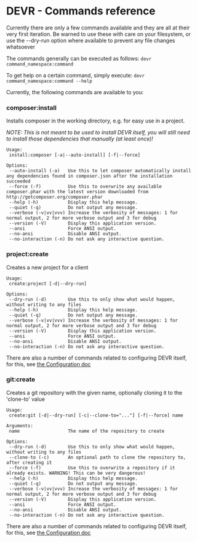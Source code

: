 DEVR - Commands reference
========================================================================================================================

Currently there are only a few commands available and they are all at their very first iteration. Be warned to use
these with care on your filesystem, or use the --dry-run option where available to prevent any file changes whatsoever

The commands generally can be executed as follows: ``devr command_namespace:command``

To get help on a certain command, simply execute: ``devr command_namespace:command --help``

Currently, the following commands are available to you:


### composer:install ###

Installs composer in the working directory, e.g. for easy use in a project.

*NOTE: This is not meant to be used to install DEVR itself, you will still need to install those dependencies that manually (at least once)!*
```
Usage:
 install:composer [-a|--auto-install] [-f|--force]

Options:
 --auto-install (-a)   Use this to let composer automatically install any dependencies found in composer.json after the installation succeeded
 --force (-f)          Use this to overwrite any available composer.phar with the latest version downloaded from http://getcomposer.org/composer.phar
 --help (-h)           Display this help message.
 --quiet (-q)          Do not output any message.
 --verbose (-v|vv|vvv) Increase the verbosity of messages: 1 for normal output, 2 for more verbose output and 3 for debug
 --version (-V)        Display this application version.
 --ansi                Force ANSI output.
 --no-ansi             Disable ANSI output.
 --no-interaction (-n) Do not ask any interactive question.
```


### project:create ###

Creates a new project for a client
```
Usage:
 create:project [-d|--dry-run]

Options:
 --dry-run (-d)        Use this to only show what would happen, without writing to any files
 --help (-h)           Display this help message.
 --quiet (-q)          Do not output any message.
 --verbose (-v|vv|vvv) Increase the verbosity of messages: 1 for normal output, 2 for more verbose output and 3 for debug
 --version (-V)        Display this application version.
 --ansi                Force ANSI output.
 --no-ansi             Disable ANSI output.
 --no-interaction (-n) Do not ask any interactive question.
 ```

There are also a number of commands related to configuring DEVR itself, for this, see [the Configuration doc](2-Configuration.md)


### git:create ###

Creates a git repository with the given name, optionally cloning it to the 'clone-to' value
```
Usage:
 create:git [-d|--dry-run] [-c|--clone-to="..."] [-f|--force] name

Arguments:
 name                  The name of the repository to create

Options:
 --dry-run (-d)        Use this to only show what would happen, without writing to any files
 --clone-to (-c)       An optional path to clone the repository to, after creating it
 --force (-f)          Use this to overwrite a repository if it already exists. WARNING! This can be very dangerous!
 --help (-h)           Display this help message.
 --quiet (-q)          Do not output any message.
 --verbose (-v|vv|vvv) Increase the verbosity of messages: 1 for normal output, 2 for more verbose output and 3 for debug
 --version (-V)        Display this application version.
 --ansi                Force ANSI output.
 --no-ansi             Disable ANSI output.
 --no-interaction (-n) Do not ask any interactive question.
 ```

There are also a number of commands related to configuring DEVR itself, for this, see [the Configuration doc](2-Configuration.md)
